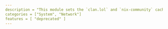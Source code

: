 ```yaml
---
description = "This module sets the `clan.lol` and `nix-community` cache up as a trusted cache."
categories = ["System", "Network"]
features = [ "deprecated" ]
---
```

